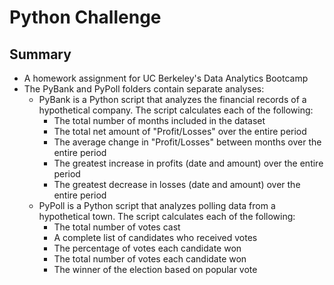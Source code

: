 # Python Challenge
## Summary
* A homework assignment for UC Berkeley's Data Analytics Bootcamp
* The PyBank and PyPoll folders contain separate analyses:
    * PyBank is a Python script that analyzes the financial records of a hypothetical company. The script calculates each of the following:
        * The total number of months included in the dataset
        * The total net amount of "Profit/Losses" over the entire period
        * The average change in "Profit/Losses" between months over the entire period
        * The greatest increase in profits (date and amount) over the entire period
        * The greatest decrease in losses (date and amount) over the entire period
     * PyPoll is a Python script that analyzes polling data from a hypothetical town. The script calculates each of the following:
        * The total number of votes cast
        * A complete list of candidates who received votes
        * The percentage of votes each candidate won
        * The total number of votes each candidate won
        * The winner of the election based on popular vote
        

